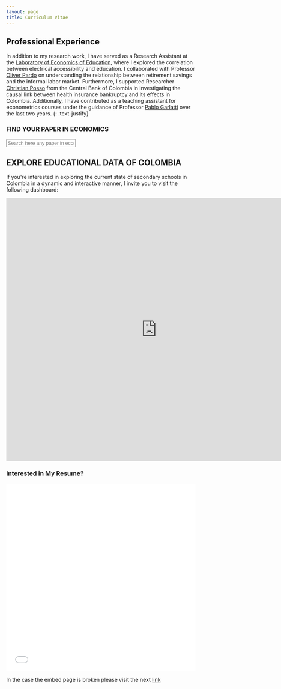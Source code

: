 ```yaml
---
layout: page 
title: Curriculum Vitae
---
```

## Professional Experience

In addition to my research work, I have served as a Research Assistant at the [Laboratory of Economics of Education](https://lee.javeriana.edu.co/), where I explored the correlation between electrical accessibility and education. I collaborated with Professor [Oliver Pardo](https://cea.javeriana.edu.co/w/facultad-de-cea-profesores-administraci%C3%93n-24?redirect=%2Fprofesores) on understanding the relationship between retirement savings and the informal labor market. Furthermore, I supported Researcher [Christian Posso](https://sites.google.com/site/christianpossosuarez/) from the Central Bank of Colombia in investigating the causal link between health insurance bankruptcy and its effects in Colombia. Additionally, I have contributed as a teaching assistant for econometrics courses under the guidance of Professor [Pablo Garlatti](https://sites.google.com/view/adriangarlati) over the last two years.
{: .text-justify}

### FIND YOUR PAPER IN ECONOMICS
<!-- Widget JavaScript bundle -->
<script src="https://cloud.google.com/ai/gen-app-builder/client?hl=en_US"></script>

<!-- Search widget element is not visible by default -->
<gen-search-widget
  configId="c382ef68-7ac5-4aea-b2f2-a9c8dd752cef"
  triggerId="searchWidgetTrigger">
</gen-search-widget>

<!-- Element that opens the widget on click. It does not have to be an input -->
<input placeholder="Search here any paper in economics"  id="searchWidgetTrigger" />
<!-- <embed src="{{ site.baseurl }}/assets/docs/CV__Jaime_Polanco.pdf" type="application/pdf" width="100%" height="600px" /> -->

<!-- <embed src="https://github.com/polanco-jaime/polanco-jaime.github.io/blob/main/assets/docs/CV___Jaime_Polanco.pdf" type="application/pdf" width="100%" height="600px" /> -->
<!-- <embed src="https://raw.githubusercontent.com/polanco-jaime/polanco-jaime.github.io/main/assets/docs/CV__Jaime_Polanco.pdf" type="application/pdf" width="100%" height="600px"> -->

<!-- <iframe src="https://api.allorigins.win/raw?url=https://raw.githubusercontent.com/polanco-jaime/polanco-jaime.github.io/main/assets/docs/CV__Jaime_Polanco.pdf"></iframe> -->


## EXPLORE EDUCATIONAL DATA OF COLOMBIA 
If you're interested in exploring the current state of secondary schools in Colombia in a dynamic and interactive manner, I invite you to visit the following dashboard:
<iframe width="800" height="700" src="https://lookerstudio.google.com/embed/reporting/191b77ee-4430-49bf-acbd-79f477eb971c/page/tEnnC" frameborder="0" style="border:0" allowfullscreen></iframe>


### Interested in My Resume?
<embed src="{{ site.baseurl }}/assets/docs/CV___Jaime_Polanco.pdf" type="application/pdf" width="100%" height="500px" />

<!-- <iframe src="{{ site.baseurl }}/assets/docs/CV___Jaime_Polanco.pdf" width="100%" height="600px"></iframe> -->


In the case the embed page is broken please visit the next [link](https://github.com/polanco-jaime/polanco-jaime.github.io/blob/main/assets/docs/CV___Jaime_Polanco.pdf)



